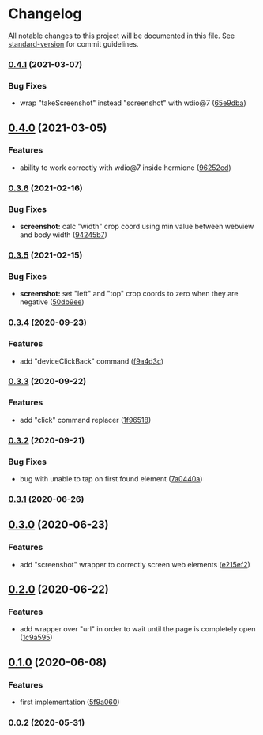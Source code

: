 # Changelog

All notable changes to this project will be documented in this file. See [standard-version](https://github.com/conventional-changelog/standard-version) for commit guidelines.

### [0.4.1](https://github.com/gemini-testing/hermione-safari-commands/compare/v0.4.0...v0.4.1) (2021-03-07)


### Bug Fixes

* wrap "takeScreenshot" instead "screenshot" with wdio@7 ([65e9dba](https://github.com/gemini-testing/hermione-safari-commands/commit/65e9dba0f5ff19e49290852cc7b6a6bd143292e6))

## [0.4.0](https://github.com/gemini-testing/hermione-safari-commands/compare/v0.3.6...v0.4.0) (2021-03-05)


### Features

* ability to work correctly with wdio@7 inside hermione ([96252ed](https://github.com/gemini-testing/hermione-safari-commands/commit/96252ed392fd394e24261f885d3652ec29e1930a))

### [0.3.6](https://github.com/gemini-testing/hermione-safari-commands/compare/v0.3.5...v0.3.6) (2021-02-16)


### Bug Fixes

* **screenshot:** calc "width" crop coord using min value between webview and body width ([94245b7](https://github.com/gemini-testing/hermione-safari-commands/commit/94245b7549b1cbed8864cbae397716955f4da060))

### [0.3.5](https://github.com/gemini-testing/hermione-safari-commands/compare/v0.3.4...v0.3.5) (2021-02-15)


### Bug Fixes

* **screenshot:** set "left" and "top" crop coords to zero when they are negative ([50db9ee](https://github.com/gemini-testing/hermione-safari-commands/commit/50db9eeaa9ae15339b4380367f8bd7dd2a9f6f99))

### [0.3.4](https://github.com/gemini-testing/hermione-safari-commands/compare/v0.3.3...v0.3.4) (2020-09-23)


### Features

* add "deviceClickBack" command ([f9a4d3c](https://github.com/gemini-testing/hermione-safari-commands/commit/f9a4d3cd0a38312a60004fcb29f586bc07088fb8))

### [0.3.3](https://github.com/gemini-testing/hermione-safari-commands/compare/v0.3.2...v0.3.3) (2020-09-22)


### Features

* add "click" command replacer ([1f96518](https://github.com/gemini-testing/hermione-safari-commands/commit/1f96518c1294016aad5ae64a67efce746ae199ec))

### [0.3.2](https://github.com/gemini-testing/hermione-safari-commands/compare/v0.3.1...v0.3.2) (2020-09-21)


### Bug Fixes

* bug with unable to tap on first found element ([7a0440a](https://github.com/gemini-testing/hermione-safari-commands/commit/7a0440aa86e729b533d96a0c52374c0505649135))

### [0.3.1](https://github.com/gemini-testing/hermione-safari-commands/compare/v0.3.0...v0.3.1) (2020-06-26)

## [0.3.0](https://github.com/gemini-testing/hermione-safari-commands/compare/v0.2.0...v0.3.0) (2020-06-23)


### Features

* add "screenshot" wrapper to correctly screen web elements ([e215ef2](https://github.com/gemini-testing/hermione-safari-commands/commit/e215ef2a58c6270cf45b74a4fbc92bc92e0d5550))

## [0.2.0](https://github.com/gemini-testing/hermione-safari-commands/compare/v0.1.0...v0.2.0) (2020-06-22)


### Features

* add wrapper over "url" in order to wait until the page is completely open ([1c9a595](https://github.com/gemini-testing/hermione-safari-commands/commit/1c9a595063e2648c2b77b3cfaded83f175e85e85))

## [0.1.0](https://github.com/gemini-testing/hermione-safari-commands/compare/v0.0.2...v0.1.0) (2020-06-08)


### Features

* first implementation ([5f9a060](https://github.com/gemini-testing/hermione-safari-commands/commit/5f9a0604571e653f6c6b345b39fee63bd50da519))

### 0.0.2 (2020-05-31)
